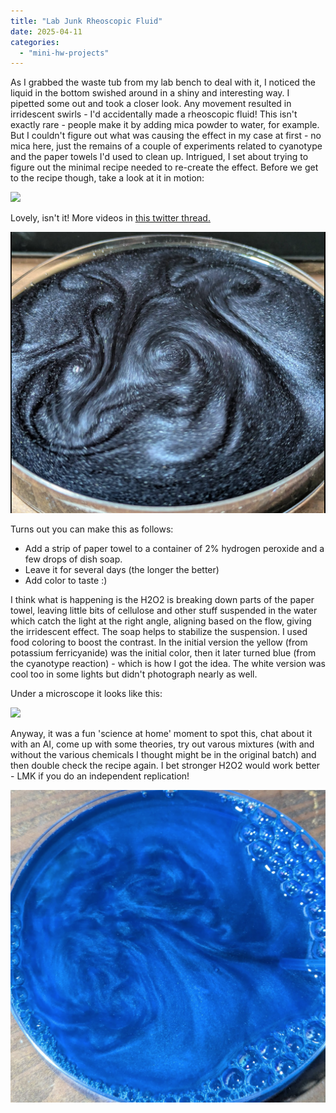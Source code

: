 ```yaml
---
title: "Lab Junk Rheoscopic Fluid"
date: 2025-04-11
categories: 
  - "mini-hw-projects"
---
```


As I grabbed the waste tub from my lab bench to deal with it, I noticed the liquid in the bottom swished around in a shiny and interesting way. I pipetted some out and took a closer look. Any movement resulted in irridescent swirls - I'd accidentally made a rheoscopic fluid! This isn't exactly rare - people make it by adding mica powder to water, for example. But I couldn't figure out what was causing the effect in my case at first - no mica here, just the remains of a couple of experiments related to cyanotype and the paper towels I'd used to clean up. Intrigued, I set about trying to figure out the minimal recipe needed to re-create the effect. Before we get to the recipe though, take a look at it in motion:

![](images/rheo.gif)

Lovely, isn't it! More videos in [this twitter thread.](https://x.com/johnowhitaker/status/1906154484826595722)

![](images/rheo.png)

Turns out you can make this as follows:
- Add a strip of paper towel to a container of 2% hydrogen peroxide and a few drops of dish soap.
- Leave it for several days (the longer the better)
- Add color to taste :)

I think what is happening is the H2O2 is breaking down parts of the paper towel, leaving little bits of cellulose and other stuff suspended in the water which catch the light at the right angle, aligning based on the flow, giving the irridescent effect. The soap helps to stabilize the suspension. I used food coloring to boost the contrast. In the initial version the yellow (from potassium ferricyanide) was the initial color, then it later turned blue (from the cyanotype reaction) - which is how I got the idea. The white version was cool too in some lights but didn't photograph nearly as well. 

Under a microscope it looks like this:

![](images/rheo_scope.png)

Anyway, it was a fun 'science at home' moment to spot this, chat about it with an AI, come up with some theories, try out varous mixtures (with and without the various chemicals I thought might be in the original batch) and then double check the recipe again. I bet stronger H2O2 would work better - LMK if you do an independent replication!

![](images/rheo2.png)